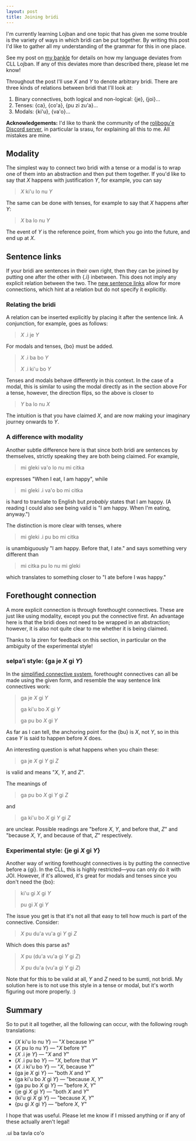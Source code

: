 ```yaml
---
layout: post
title: Joining bridi
---
```


I'm currently learning Lojban and one topic that has given
me some trouble is the variety of ways in which bridi can be
put together.
By writing this post I'd like to gather all my understanding
of the grammar for this in one place.

See my post on [my bankle][0] for details on how my language
deviates from CLL Lojban.
If any of this deviates more than described there, please
let me know!

Throughout the post I'll use _X_ and _Y_ to denote arbitrary
bridi.  There are three kinds of relations between bridi
that I'll look at:

1. Binary connectives, both logical and non-logical:
   {je}, {joi}...
2. Tenses:  {ca}, {co'a}, {pu zi zu'a}...
3. Modals:  {ki'u}, {va'o}...

**Acknowledgements:** I'd like to thank the community of
the [roljbogu'e Discord server][3], in particular la srasu,
for explaining all this to me.  All mistakes are mine.

## Modality

The simplest way to connect two bridi with a tense or a
modal is to wrap one of them into an abstraction and then
put them together.  If you'd like to say that _X_ happens
with justification _Y_, for example, you can say

> _X_ ki'u lo nu _Y_

The same can be done with tenses, for example to say that
_X_ happens after _Y_:

> _X_ ba lo nu _Y_

The event of _Y_ is the reference point, from which you go
into the future, and end up at _X_.

## Sentence links

If your bridi are sentences in their own right, then they
can be joined by putting one after the other with {.i}
inbetween.
This does not imply any explicit relation between the two.
The [new sentence links][2] allow for more connections,
which hint at a relation but do not specify it explicitly.

### Relating the bridi

A relation can be inserted explicitly by placing it after
the sentence link.  A conjunction, for example, goes as
follows:

> _X_ .i je _Y_

For modals and tenses, {bo} must be added.

> _X_ .i ba bo _Y_
>
> _X_ .i ki'u bo _Y_

Tenses and modals behave differently in this context.  In
the case of a modal, this is similar to using the modal
directly as in the section above
For a tense, however, the direction flips, so the above is
closer to

> _Y_ ba lo nu _X_

The intuition is that you have claimed _X_, and are now
making your imaginary journey onwards to _Y_.

### A difference with modality

Another subtle difference here is that since both bridi are
sentences by themselves, strictly speaking they are both
being claimed.  For example,

> mi gleki va'o lo nu mi citka

expresses "When I eat, I am happy", while

> mi gleki .i va'o bo mi citka

is hard to translate to English but _probably_ states that I
am happy.  (A reading I could also see being valid is "I am
happy.  When I'm eating, anyway.")

The distinction is more clear with tenses, where

> mi gleki .i pu bo mi citka

is unambiguously "I am happy.  Before that, I ate." and
says something very different than

> mi citka pu lo nu mi gleki

which translates to something closer to "I ate before I was
happy."

## Forethought connection

A more explicit connection is through forethought
connectives.  These are just like using modality, except you
put the connective first.  An advantage here is that the
bridi does not need to be wrapped in an abstraction;
however, it is also not quite clear to me whether it is
being claimed.

Thanks to la ziren for feedback on this section, in
particular on the ambiguity of the experimental style!

### selpa'i style: {ga je _X_ gi _Y_}

In the [simplified connective system][1], forethought
connectives can all be made using the given form, and
resemble the way sentence link connectives work:

> ga je _X_ gi _Y_
>
> ga ki'u bo _X_ gi _Y_
>
> ga pu bo _X_ gi _Y_

As far as I can tell, the anchoring point for the {bu} is
_X_, not _Y_, so in this case _Y_ is said to happen before
_X_ does.

An interesting question is what happens when you chain
these:

> ga je _X_ gi _Y_ gi _Z_

is valid and means "_X_, _Y_, and _Z_".

The meanings of

> ga pu bo _X_ gi _Y_ gi _Z_

and

> ga ki'u bo _X_ gi _Y_ gi _Z_

are unclear.  Possible readings are "before _X_, _Y_, and before
that, _Z_" and "because _X_, _Y_, and because of that, _Z_"
respectively.

### Experimental style: {je gi _X_ gi _Y_}

Another way of writing forethought connectives is by putting
the connective before a {gi}.  In the CLL, this is highly
restricted—you can only do it with JOI.  However, if it's
allowed, it's great for modals and tenses since you don't
need the {bo}:

> ki'u gi _X_ gi _Y_
>
> pu gi _X_ gi _Y_

The issue you get is that it's not all that easy to tell
how much is part of the connective.  Consider:

> _X_ pu du'a vu'a gi _Y_ gi _Z_

Which does this parse as?

> _X_ pu (du'a vu'a gi _Y_ gi _Z_)
>
> _X_ pu du'a (vu'a gi _Y_ gi _Z_)

Note that for this to be valid at all, _Y_ and _Z_ need to be
sumti, not bridi.  My solution here is to not use this style
in a tense or modal, but it's worth figuring out more
properly. :)

## Summary

So to put it all together, all the following can occur, with
the following rough translations:

* {_X_ ki'u lo nu _Y_} — "_X_ because _Y_"
* {_X_ pu lo nu _Y_} — "_X_ before _Y_"
* {_X_ .i je _Y_}  — "_X_ and _Y_"
* {_X_ .i pu bo _Y_} — "_X_, before that _Y_"
* {_X_ .i ki'u bo _Y_} — "_X_, because _Y_"
* {ga je _X_ gi _Y_} — "both _X_ and _Y_"
* {ga ki'u bo _X_ gi _Y_} — "because _X_, _Y_"
* {ga pu bo _X_ gi _Y_} — "before _X_, _Y_"
* {je gi _X_ gi _Y_} — "both _X_ and _Y_"
* {ki'u gi _X_ gi _Y_} — "because _X_, _Y_"
* {pu gi _X_ gi _Y_} — "before _X_, _Y_"

I hope that was useful.
Please let me know if I missed anything or if any of these actually
aren't legal!

.ui ba tavla co'o

[0]: https://vlasisku.lojban.org/bankle
[1]: http://selpahi.weebly.com/lojban/how-to-substantially-simplify-the-lojban-connective-system-my-connective-system
[2]: https://wiki.lojban.io/New_Sentence_Links
[3]: https://discord.com/invite/dGP5A6Fpj7
